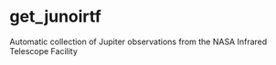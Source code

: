 # get_junoirtf
Automatic collection of Jupiter observations from the NASA Infrared Telescope Facility
